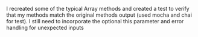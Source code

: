 
I recreated some of the typical Array methods and created a test to verify that my methods match the original methods output (used mocha and chai for test).  I still need to incorporate the optional this parameter and error handling for unexpected inputs